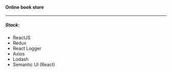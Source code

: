 #### Online book store
***
##### Stack:
+ ReactJS
+ Redux
+ React Logger
+ Axios
+ Lodash
+ Semantic UI (React)
